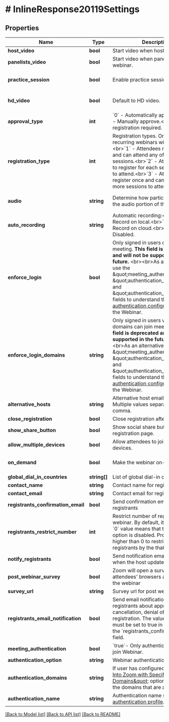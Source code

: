 # # InlineResponse20119Settings

## Properties

Name | Type | Description | Notes
------------ | ------------- | ------------- | -------------
**host_video** | **bool** | Start video when host joins webinar. | [optional] 
**panelists_video** | **bool** | Start video when panelists join webinar. | [optional] 
**practice_session** | **bool** | Enable practice session. | [optional] [default to false]
**hd_video** | **bool** | Default to HD video. | [optional] [default to false]
**approval_type** | **int** | &#x60;0&#x60; - Automatically approve.&lt;br&gt;&#x60;1&#x60; - Manually approve.&lt;br&gt;&#x60;2&#x60; - No registration required. | [optional] 
**registration_type** | **int** | Registration types. Only used for recurring webinars with a fixed time.&lt;br&gt;&#x60;1&#x60; - Attendees register once and can attend any of the webinar sessions.&lt;br&gt;&#x60;2&#x60; - Attendees need to register for each session in order to attend.&lt;br&gt;&#x60;3&#x60; - Attendees register once and can choose one or more sessions to attend. | [optional] 
**audio** | **string** | Determine how participants can join the audio portion of the webinar. | [optional] [default to 'both']
**auto_recording** | **string** | Automatic recording:&lt;br&gt;&#x60;local&#x60; - Record on local.&lt;br&gt;&#x60;cloud&#x60; -  Record on cloud.&lt;br&gt;&#x60;none&#x60; - Disabled. | [optional] [default to 'none']
**enforce_login** | **bool** | Only signed in users can join this meeting.  **This field is deprecated and will not be supported in the future.**  &lt;br&gt;&lt;br&gt;As an alternative, use the \&quot;meeting_authentication\&quot;, \&quot;authentication_option\&quot; and \&quot;authentication_domains\&quot; fields to understand the [authentication configurations](https://support.zoom.us/hc/en-us/articles/360037117472-Authentication-Profiles-for-Meetings-and-Webinars) set for the Webinar. | [optional] 
**enforce_login_domains** | **string** | Only signed in users with specified domains can join meetings.  **This field is deprecated and will not be supported in the future.**  &lt;br&gt;&lt;br&gt;As an alternative, use the \&quot;meeting_authentication\&quot;, \&quot;authentication_option\&quot; and \&quot;authentication_domains\&quot; fields to understand the [authentication configurations](https://support.zoom.us/hc/en-us/articles/360037117472-Authentication-Profiles-for-Meetings-and-Webinars) set for the Webinar. | [optional] 
**alternative_hosts** | **string** | Alternative host emails or IDs. Multiple values separated by comma. | [optional] 
**close_registration** | **bool** | Close registration after event date. | [optional] 
**show_share_button** | **bool** | Show social share buttons on the registration page. | [optional] 
**allow_multiple_devices** | **bool** | Allow attendees to join from multiple devices. | [optional] 
**on_demand** | **bool** | Make the webinar on-demand | [optional] [default to false]
**global_dial_in_countries** | **string[]** | List of global dial-in countries | [optional] 
**contact_name** | **string** | Contact name for registration | [optional] 
**contact_email** | **string** | Contact email for registration | [optional] 
**registrants_confirmation_email** | **bool** | Send confirmation email to registrants | [optional] 
**registrants_restrict_number** | **int** | Restrict number of registrants for a webinar. By default, it is set to &#x60;0&#x60;. A &#x60;0&#x60; value means that the restriction option is disabled. Provide a number higher than 0 to restrict the webinar registrants by the that number. | [optional] 
**notify_registrants** | **bool** | Send notification email to registrants when the host updates a webinar. | [optional] 
**post_webinar_survey** | **bool** | Zoom will open a survey page in attendees&#39; browsers after leaving the webinar | [optional] 
**survey_url** | **string** | Survey url for post webinar survey | [optional] 
**registrants_email_notification** | **bool** | Send email notifications to registrants about approval, cancellation, denial of the registration. The value of this field must be set to true in order to use the &#x60;registrants_confirmation_email&#x60; field. | [optional] 
**meeting_authentication** | **bool** | &#x60;true&#x60;- Only authenticated users can join Webinar. | [optional] 
**authentication_option** | **string** | Webinar authentication option id. | [optional] 
**authentication_domains** | **string** | If user has configured [\&quot;Sign Into Zoom with Specified Domains\&quot;](https://support.zoom.us/hc/en-us/articles/360037117472-Authentication-Profiles-for-Meetings-and-Webinars#h_5c0df2e1-cfd2-469f-bb4a-c77d7c0cca6f) option, this will list the domains that are authenticated. | [optional] 
**authentication_name** | **string** | Authentication name set in the [authentication profile](https://support.zoom.us/hc/en-us/articles/360037117472-Authentication-Profiles-for-Meetings-and-Webinars#h_5c0df2e1-cfd2-469f-bb4a-c77d7c0cca6f). | [optional] 

[[Back to Model list]](../../README.md#documentation-for-models) [[Back to API list]](../../README.md#documentation-for-api-endpoints) [[Back to README]](../../README.md)


